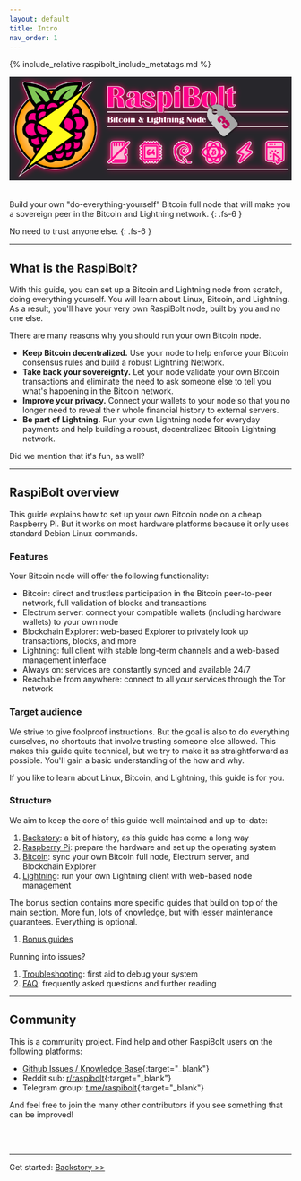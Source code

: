 ```yaml
---
layout: default
title: Intro
nav_order: 1
---
```

<!-- markdownlint-disable MD014 MD022 MD025 MD033 MD040 -->
{% include_relative raspibolt_include_metatags.md %}

![RaspiBolt Logo](images/raspibolt3-logo-darkmode-glow.png)

<br />
Build your own "do-everything-yourself" Bitcoin full node that will make you a sovereign peer in the Bitcoin and Lightning network.
{: .fs-6 }

No need to trust anyone else.
{: .fs-6 }

---

## What is the RaspiBolt?

With this guide, you can set up a Bitcoin and Lightning node from scratch, doing everything yourself.
You will learn about Linux, Bitcoin, and Lightning.
As a result, you'll have your very own RaspiBolt node, built by you and no one else.

There are many reasons why you should run your own Bitcoin node.

* **Keep Bitcoin decentralized.** Use your node to help enforce your Bitcoin consensus rules and build a robust Lightning Network.
* **Take back your sovereignty.** Let your node validate your own Bitcoin transactions and eliminate the need to ask someone else to tell you what's happening in the Bitcoin network.
* **Improve your privacy.** Connect your wallets to your node so that you no longer need to reveal their whole financial history to external servers.
* **Be part of Lightning.** Run your own Lightning node for everyday payments and help building a robust, decentralized Bitcoin Lightning network.

Did we mention that it's fun, as well?

---

## RaspiBolt overview

This guide explains how to set up your own Bitcoin node on a cheap Raspberry Pi.
But it works on most hardware platforms because it only uses standard Debian Linux commands.

### Features

Your Bitcoin node will offer the following functionality:

* Bitcoin: direct and trustless participation in the Bitcoin peer-to-peer network, full validation of blocks and transactions
* Electrum server: connect your compatible wallets (including hardware wallets) to your own node
* Blockchain Explorer: web-based Explorer to privately look up transactions, blocks, and more
* Lightning: full client with stable long-term channels and a web-based management interface
* Always on: services are constantly synced and available 24/7
* Reachable from anywhere: connect to all your services through the Tor network

### Target audience

We strive to give foolproof instructions.
But the goal is also to do everything ourselves, no shortcuts that involve trusting someone else allowed.
This makes this guide quite technical, but we try to make it as straightforward as possible.
You'll gain a basic understanding of the how and why.

If you like to learn about Linux, Bitcoin, and Lightning, this guide is for you.

### Structure

We aim to keep the core of this guide well maintained and up-to-date:

1. [Backstory](raspibolt_backstory.md): a bit of history, as this guide has come a long way
1. [Raspberry Pi](raspibolt_section_raspberry-pi.md): prepare the hardware and set up the operating system
1. [Bitcoin](raspibolt_section_bitcoin.md): sync your own Bitcoin full node, Electrum server, and Blockchain Explorer
1. [Lightning](raspibolt_section_lightning.md): run your own Lightning client with web-based node management

The bonus section contains more specific guides that build on top of the main section.
More fun, lots of knowledge, but with lesser maintenance guarantees.
Everything is optional.

1. [Bonus guides](raspibolt_section_bonus.md)

Running into issues?

1. [Troubleshooting](raspibolt_70_troubleshooting.md): first aid to debug your system
1. [FAQ](raspibolt_faq.md): frequently asked questions and further reading

---

## Community

This is a community project.
Find help and other RaspiBolt users on the following platforms:

* [Github Issues / Knowledge Base](https://github.com/raspibolt/raspibolt/issues){:target="_blank"}
* Reddit sub: [r/raspibolt](https://www.reddit.com/r/raspibolt/){:target="_blank"}
* Telegram group: [t.me/raspibolt](https://t.me/raspibolt){:target="_blank"}

And feel free to join the many other contributors if you see something that can be improved!

<br /><br />

---

Get started: [Backstory >>](raspibolt_backstory.md)
